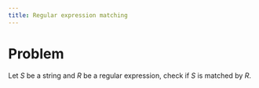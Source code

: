 ```yaml
---
title: Regular expression matching
---
```


# Problem
Let $S$ be a string and $R$ be a regular expression, check if $S$ is matched by $R$. 